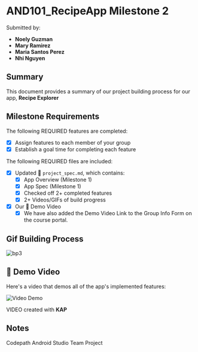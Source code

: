 # AND101_RecipeApp Milestone 2

Submitted by:
- **Noely Guzman**
- **Mary Ramirez**
- **Maria Santos Perez**
- **Nhi Nguyen**

## Summary

This document provides a summary of our project building process for our app, **Recipe Explorer**

## Milestone Requirements

The following REQUIRED features are completed:

- [X] Assign features to each member of your group
- [X] Establish a goal time for completing each feature

The following REQUIRED files are included:

- [X] Updated 📄 `project_spec.md`, which contains:
  - [X] App Overview (Milestone 1)
  - [X] App Spec (Milestone 1)
  - [X] Checked off 2+ completed features
  - [X] 2+ Videos/GIFs of build progress

- [X] Our 🎥 Demo Video
  - [X] We have also added the Demo Video Link to the Group Info Form on the course portal.

##  Gif Building Process
![bp3](https://github.com/user-attachments/assets/f3de3b65-0eaf-4704-a979-ae6f69d55fcf)




## 🎥 Demo Video

Here's a video that demos all of the app's implemented features:

<img src='demoappgif.gif' title='Video Demo' width='' alt='Video Demo' />

VIDEO created with **KAP**

## Notes
Codepath Android Studio Team Project
